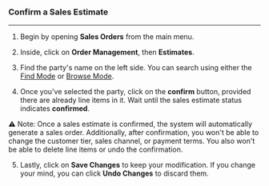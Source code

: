 ### Confirm a Sales Estimate
_________________________

1. Begin by opening **Sales Orders** from the main menu. 

2. Inside, click on **Order Management**, then **Estimates**.

3. Find the party's name on the left side. You can search using either the [Find Mode](https://github.com/Fx-Professional-Services/HorizonDocs/blob/main/Horizon%20User%20Guide/VIII.%20Searching%20on%20Horizon/Find%20Mode.md) or [Browse Mode](https://github.com/Fx-Professional-Services/HorizonDocs/blob/main/Horizon%20User%20Guide/VIII.%20Searching%20on%20Horizon/Browse%20Mode.md).

4. Once you've selected the party, click on the **confirm** button, provided there are already line items in it. Wait until the sales estimate status indicates **confirmed**.
  
⚠️ Note: Once a sales estimate is confirmed, the system will automatically generate a sales order. Additionally, after confirmation, you won't be able to change the customer tier, sales channel, or payment terms. You also won't be able to delete line items or undo the confirmation.

5. Lastly, click on **Save Changes** to keep your modification. If you change your mind, you can click **Undo Changes** to discard them.